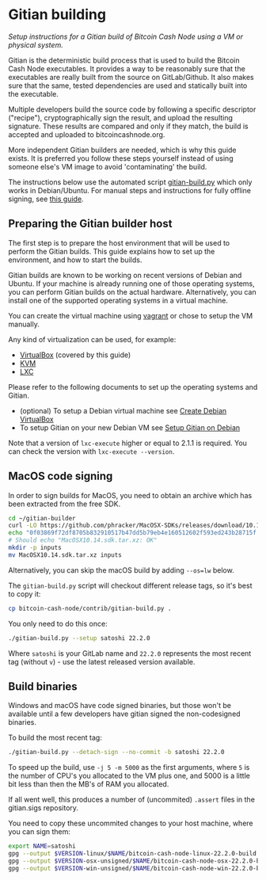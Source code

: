 # Gitian building

*Setup instructions for a Gitian build of Bitcoin Cash Node using a VM or
physical system.*

Gitian is the deterministic build process that is used to build the Bitcoin
Cash Node executables. It provides a way to be reasonably sure that the
executables are really built from the source on GitLab/Github. It also makes sure
that the same, tested dependencies are used and statically built into the executable.

Multiple developers build the source code by following a specific descriptor
("recipe"), cryptographically sign the result, and upload the resulting signature.
These results are compared and only if they match, the build is accepted and
uploaded to bitcoincashnode.org.

More independent Gitian builders are needed, which is why this guide exists.
It is preferred you follow these steps yourself instead of using someone else's
VM image to avoid 'contaminating' the build.

The instructions below use the automated script [gitian-build.py](https://github.com/bitcoin-cash-node/bitcoin-cash-node/blob/master/contrib/gitian-build.py)
which only works in Debian/Ubuntu. For manual steps and instructions for fully
offline signing, see [this guide](./gitian-building/gitian-building-manual.md).

## Preparing the Gitian builder host

The first step is to prepare the host environment that will be used to perform
the Gitian builds. This guide explains how to set up the environment, and how to
start the builds.

Gitian builds are known to be working on recent versions of Debian and Ubuntu.
If your machine is already running one of those operating systems, you can
perform Gitian builds on the actual hardware.
Alternatively, you can install one of the supported operating systems in a virtual
machine.

You can create the virtual machine using [vagrant](./gitian-building/gitian-building-vagrant.md)
or chose to setup the VM manually.

Any kind of virtualization can be used, for example:

* [VirtualBox](https://www.virtualbox.org/) (covered by this guide)
* [KVM](http://www.linux-kvm.org/page/Main_Page)
* [LXC](https://linuxcontainers.org/)

Please refer to the following documents to set up the operating systems and Gitian.

* (optional) To setup a Debian virtual machine see [Create Debian VirtualBox](./gitian-building/gitian-building-create-vm-debian.md)
* To setup Gitian on your new Debian VM see [Setup Gitian on Debian](./gitian-building/gitian-building-setup-gitian-debian.md)

Note that a version of `lxc-execute` higher or equal to 2.1.1 is required.
You can check the version with `lxc-execute --version`.

## MacOS code signing

In order to sign builds for MacOS, you need to obtain an archive which has been
extracted from the free SDK.

```bash
cd ~/gitian-builder
curl -LO https://github.com/phracker/MacOSX-SDKs/releases/download/10.15/MacOSX10.14.sdk.tar.xz
echo "0f03869f72df8705b832910517b47dd5b79eb4e160512602f593ed243b28715f MacOSX10.14.sdk.tar.xz" | sha256sum -c
# Should echo "MacOSX10.14.sdk.tar.xz: OK"
mkdir -p inputs
mv MacOSX10.14.sdk.tar.xz inputs
```

Alternatively, you can skip the macOS build by adding `--os=lw` below.

The `gitian-build.py` script will checkout different release tags, so it's best
to copy it:

```bash
cp bitcoin-cash-node/contrib/gitian-build.py .
```

You only need to do this once:

```bash
./gitian-build.py --setup satoshi 22.2.0
```

Where `satoshi` is your GitLab name and `22.2.0` represents the most recent tag
(without `v`) - use the latest released version available.

## Build binaries

Windows and macOS have code signed binaries, but those won't be available until
a few developers have gitian signed the non-codesigned binaries.

To build the most recent tag:

```bash
./gitian-build.py --detach-sign --no-commit -b satoshi 22.2.0
```

To speed up the build, use `-j 5 -m 5000` as the first arguments, where `5` is
the number of CPU's you allocated to the VM plus one, and 5000 is a little bit
less than then the MB's of RAM you allocated.

If all went well, this produces a number of (uncommited) `.assert` files in the
gitian.sigs repository.

You need to copy these uncommited changes to your host machine, where you can
sign them:

```bash
export NAME=satoshi
gpg --output $VERSION-linux/$NAME/bitcoin-cash-node-linux-22.2.0-build.assert.sig --detach-sign 22.2.0-linux/$NAME/bitcoin-cash-node-linux-22.2.0-build.assert
gpg --output $VERSION-osx-unsigned/$NAME/bitcoin-cash-node-osx-22.2.0-build.assert.sig --detach-sign 22.2.0-osx-unsigned/$NAME/bitcoin-cash-node-osx-22.2.0-build.assert
gpg --output $VERSION-win-unsigned/$NAME/bitcoin-cash-node-win-22.2.0-build.assert.sig --detach-sign 22.2.0-win-unsigned/$NAME/bitcoin-cash-node-win-22.2.0-build.assert
```
